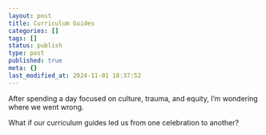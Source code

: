```yaml
---
layout: post
title: Curriculum Guides
categories: []
tags: []
status: publish
type: post
published: true
meta: {}
last_modified_at: 2024-11-01 18:37:52
---
```


After spending a day focused on culture, trauma, and equity, I’m wondering where we went wrong.

What if our curriculum guides led us from one celebration to another?
